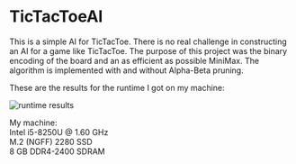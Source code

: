 # TicTacToeAI

This is a simple AI for TicTacToe. There is no real challenge in constructing an AI for a game like TicTacToe. The purpose of this project was the binary encoding of the board and an as efficient as possible MiniMax. The algorithm is implemented with and without Alpha-Beta pruning.

These are the results for the runtime I got on my machine:

![runtime results](http://datasecs.de/images/TicTacToeAI_time_results.png)

My machine:  
Intel i5-8250U @ 1.60 GHz  
M.2 (NGFF) 2280 SSD  
8 GB DDR4-2400 SDRAM